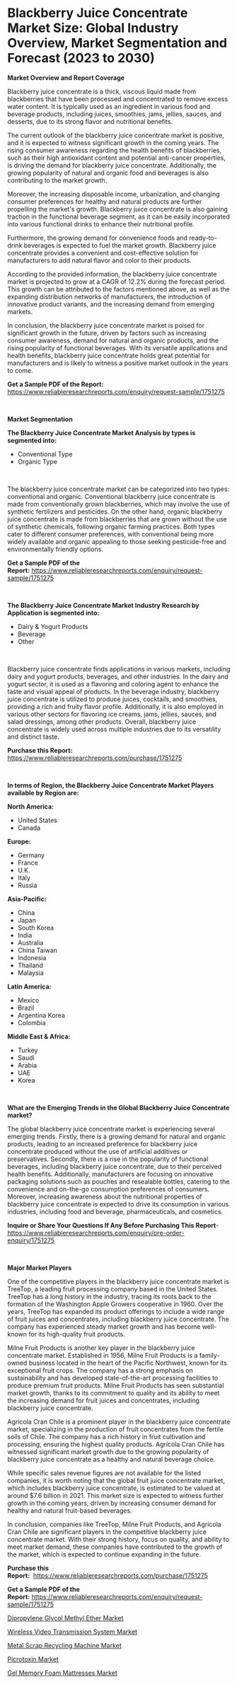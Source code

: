 <p><h1>Blackberry Juice Concentrate Market Size: Global Industry Overview, Market Segmentation and Forecast (2023 to 2030)</h1></p><p><strong>Market Overview and Report Coverage</strong></p>
<p><p>Blackberry juice concentrate is a thick, viscous liquid made from blackberries that have been processed and concentrated to remove excess water content. It is typically used as an ingredient in various food and beverage products, including juices, smoothies, jams, jellies, sauces, and desserts, due to its strong flavor and nutritional benefits.</p><p>The current outlook of the blackberry juice concentrate market is positive, and it is expected to witness significant growth in the coming years. The rising consumer awareness regarding the health benefits of blackberries, such as their high antioxidant content and potential anti-cancer properties, is driving the demand for blackberry juice concentrate. Additionally, the growing popularity of natural and organic food and beverages is also contributing to the market growth.</p><p>Moreover, the increasing disposable income, urbanization, and changing consumer preferences for healthy and natural products are further propelling the market's growth. Blackberry juice concentrate is also gaining traction in the functional beverage segment, as it can be easily incorporated into various functional drinks to enhance their nutritional profile.</p><p>Furthermore, the growing demand for convenience foods and ready-to-drink beverages is expected to fuel the market growth. Blackberry juice concentrate provides a convenient and cost-effective solution for manufacturers to add natural flavor and color to their products.</p><p>According to the provided information, the blackberry juice concentrate market is projected to grow at a CAGR of 12.2% during the forecast period. This growth can be attributed to the factors mentioned above, as well as the expanding distribution networks of manufacturers, the introduction of innovative product variants, and the increasing demand from emerging markets.</p><p>In conclusion, the blackberry juice concentrate market is poised for significant growth in the future, driven by factors such as increasing consumer awareness, demand for natural and organic products, and the rising popularity of functional beverages. With its versatile applications and health benefits, blackberry juice concentrate holds great potential for manufacturers and is likely to witness a positive market outlook in the years to come.</p></p>
<p><strong>Get a Sample PDF of the Report:</strong> <a href="https://www.reliableresearchreports.com/enquiry/request-sample/1751275">https://www.reliableresearchreports.com/enquiry/request-sample/1751275</a></p>
<p>&nbsp;</p>
<p><strong>Market Segmentation</strong></p>
<p><strong>The Blackberry Juice Concentrate Market Analysis by types is segmented into:</strong></p>
<p><ul><li>Conventional Type</li><li>Organic Type</li></ul></p>
<p>&nbsp;</p>
<p><p>The blackberry juice concentrate market can be categorized into two types: conventional and organic. Conventional blackberry juice concentrate is made from conventionally grown blackberries, which may involve the use of synthetic fertilizers and pesticides. On the other hand, organic blackberry juice concentrate is made from blackberries that are grown without the use of synthetic chemicals, following organic farming practices. Both types cater to different consumer preferences, with conventional being more widely available and organic appealing to those seeking pesticide-free and environmentally friendly options.</p></p>
<p><strong>Get a Sample PDF of the Report:</strong>&nbsp;<a href="https://www.reliableresearchreports.com/enquiry/request-sample/1751275">https://www.reliableresearchreports.com/enquiry/request-sample/1751275</a></p>
<p>&nbsp;</p>
<p><strong>The Blackberry Juice Concentrate Market Industry Research by Application is segmented into:</strong></p>
<p><ul><li>Dairy & Yogurt Products</li><li>Beverage</li><li>Other</li></ul></p>
<p>&nbsp;</p>
<p><p>Blackberry juice concentrate finds applications in various markets, including dairy and yogurt products, beverages, and other industries. In the dairy and yogurt sector, it is used as a flavoring and coloring agent to enhance the taste and visual appeal of products. In the beverage industry, blackberry juice concentrate is utilized to produce juices, cocktails, and smoothies, providing a rich and fruity flavor profile. Additionally, it is also employed in various other sectors for flavoring ice creams, jams, jellies, sauces, and salad dressings, among other products. Overall, blackberry juice concentrate is widely used across multiple industries due to its versatility and distinct taste.</p></p>
<p><strong>Purchase this Report:</strong>&nbsp; <a href="https://www.reliableresearchreports.com/purchase/1751275">https://www.reliableresearchreports.com/purchase/1751275</a></p>
<p>&nbsp;</p>
<p><strong>In terms of Region, the Blackberry Juice Concentrate Market Players available by Region are:</strong></p>
<p>
    <p> <strong> North America: </strong>
        <ul>
            <li>United States</li>
            <li>Canada</li>
        </ul>
        </p> 
    <p> <strong> Europe: </strong>
        <ul>
            <li>Germany</li>
            <li>France</li>
            <li>U.K.</li>
            <li>Italy</li>
            <li>Russia</li>
        </ul>
        </p> 
    <p> <strong> Asia-Pacific: </strong>
        <ul>
            <li>China</li>
            <li>Japan</li>
            <li>South Korea</li>
            <li>India</li>
            <li>Australia</li>
            <li>China Taiwan</li>
            <li>Indonesia</li>
            <li>Thailand</li>
            <li>Malaysia</li>
        </ul>
        </p> 
    <p> <strong> Latin America: </strong>
        <ul>
            <li>Mexico</li>
            <li>Brazil</li>
            <li>Argentina Korea</li>
            <li>Colombia</li>
        </ul>
        </p> 
    <p> <strong> Middle East & Africa: </strong>
        <ul>
            <li>Turkey</li>
            <li>Saudi</li>
            <li>Arabia</li>
            <li>UAE</li>
            <li>Korea</li>
        </ul>
    </p>
    </p>
<p>&nbsp;</p>
<p><strong>What are the Emerging Trends in the Global Blackberry Juice Concentrate market?</strong></p>
<p><p>The global blackberry juice concentrate market is experiencing several emerging trends. Firstly, there is a growing demand for natural and organic products, leading to an increased preference for blackberry juice concentrate produced without the use of artificial additives or preservatives. Secondly, there is a rise in the popularity of functional beverages, including blackberry juice concentrate, due to their perceived health benefits. Additionally, manufacturers are focusing on innovative packaging solutions such as pouches and resealable bottles, catering to the convenience and on-the-go consumption preferences of consumers. Moreover, increasing awareness about the nutritional properties of blackberry juice concentrate is expected to drive its consumption in various industries, including food and beverage, pharmaceuticals, and cosmetics.</p></p>
<p><strong>Inquire or Share Your Questions If Any Before Purchasing This Report</strong>- <a href="https://www.reliableresearchreports.com/enquiry/pre-order-enquiry/1751275">https://www.reliableresearchreports.com/enquiry/pre-order-enquiry/1751275</a></p>
<p>&nbsp;</p>
<p><strong>Major Market Players</strong></p>
<p><p>One of the competitive players in the blackberry juice concentrate market is TreeTop, a leading fruit processing company based in the United States. TreeTop has a long history in the industry, tracing its roots back to the formation of the Washington Apple Growers cooperative in 1960. Over the years, TreeTop has expanded its product offerings to include a wide range of fruit juices and concentrates, including blackberry juice concentrate. The company has experienced steady market growth and has become well-known for its high-quality fruit products.</p><p>Milne Fruit Products is another key player in the blackberry juice concentrate market. Established in 1956, Milne Fruit Products is a family-owned business located in the heart of the Pacific Northwest, known for its exceptional fruit crops. The company has a strong emphasis on sustainability and has developed state-of-the-art processing facilities to produce premium fruit products. Milne Fruit Products has seen substantial market growth, thanks to its commitment to quality and its ability to meet the increasing demand for fruit juices and concentrates, including blackberry juice concentrate.</p><p>Agrícola Cran Chile is a prominent player in the blackberry juice concentrate market, specializing in the production of fruit concentrates from the fertile soils of Chile. The company has a rich history in fruit cultivation and processing, ensuring the highest quality products. Agrícola Cran Chile has witnessed significant market growth due to the growing popularity of blackberry juice concentrate as a healthy and natural beverage choice.</p><p>While specific sales revenue figures are not available for the listed companies, it is worth noting that the global fruit juice concentrate market, which includes blackberry juice concentrate, is estimated to be valued at around $7.6 billion in 2021. This market size is expected to witness further growth in the coming years, driven by increasing consumer demand for healthy and natural fruit-based beverages.</p><p>In conclusion, companies like TreeTop, Milne Fruit Products, and Agrícola Cran Chile are significant players in the competitive blackberry juice concentrate market. With their strong history, focus on quality, and ability to meet market demand, these companies have contributed to the growth of the market, which is expected to continue expanding in the future.</p></p>
<p><strong>Purchase this Report:</strong>&nbsp;&nbsp;<a href="https://www.reliableresearchreports.com/purchase/1751275">https://www.reliableresearchreports.com/purchase/1751275</a></p>
<p></p>
<p><strong>Get a Sample PDF of the Report:</strong>&nbsp;<a href="https://www.reliableresearchreports.com/enquiry/request-sample/1751275">https://www.reliableresearchreports.com/enquiry/request-sample/1751275</a></p>
<p><p><a href="https://github.com/grishafomin4852/Market-Research-Report-List-1/blob/main/dipropylene-glycol-methyl-ether-market.md">Dipropylene Glycol Methyl Ether Market</a></p><p><a href="https://medium.com/@rameshramurp23/wireless-video-transmission-system-market-exploring-market-share-market-trends-and-future-growth-960cf8f9deb8">Wireless Video Transmission System Market</a></p><p><a href="https://medium.com/@v25590012/metal-scrap-recycling-machine-market-focuses-on-market-share-size-and-projected-forecast-till-2030-a4396c4c0c3d">Metal Scrap Recycling Machine Market</a></p><p><a href="https://github.com/abbypearson7765/Market-Research-Report-List-1/blob/main/picrotoxin-market.md">Picrotoxin Market</a></p><p><a href="https://medium.com/@merrittrice2023/gel-memory-foam-mattresses-market-the-key-to-successful-business-strategy-forecast-till-2030-63c57e2b426d">Gel Memory Foam Mattresses Market</a></p></p>